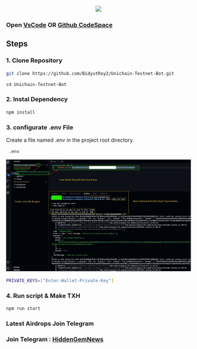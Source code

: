 <p align="center">
<img src='fundraised.jpg' width='900'>
</p>


### Open [VsCode](https://code.visualstudio.com/download) OR [Github CodeSpace](https://github.com/codespaces)

## Steps

### 1. Clone Repository

```bash
git clone https://github.com/BidyutRoy2/Unichain-Testnet-Bot.git
```

```
cd Unichain-Testnet-Bot
```

### 2. Instal Dependency

```bash
npm install
```

### 3. configurate .env File

Create a file named .env in the project root directory.

```bash
 .env
```

<p align="center">
<img src='create-env.jpg' width='900'>
</p>


```bash
PRIVATE_KEYS=["Enter-Wallet-Private-Key"]
```

### 4. Run script & Make TXH

```bash
npm run start
```


### Latest Airdrops Join Telegram

### Join Telegram : [HiddenGemNews](https://t.me/hiddengemnews)
